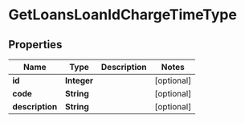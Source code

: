 # GetLoansLoanIdChargeTimeType

## Properties
Name | Type | Description | Notes
------------ | ------------- | ------------- | -------------
**id** | **Integer** |  |  [optional]
**code** | **String** |  |  [optional]
**description** | **String** |  |  [optional]
